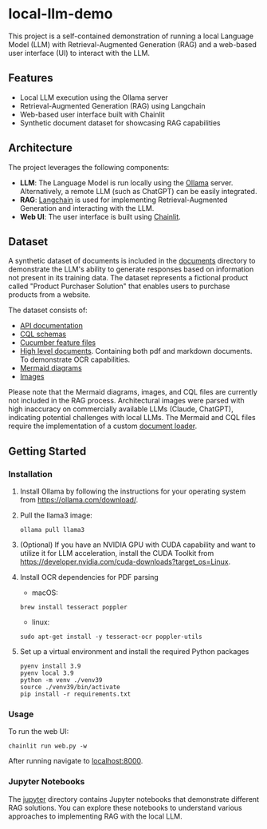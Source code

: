 # local-llm-demo

This project is a self-contained demonstration of running a local Language Model (LLM) with Retrieval-Augmented 
Generation (RAG) and a web-based user interface (UI) to interact with the LLM.

## Features

- Local LLM execution using the Ollama server
- Retrieval-Augmented Generation (RAG) using Langchain
- Web-based user interface built with Chainlit
- Synthetic document dataset for showcasing RAG capabilities

## Architecture

The project leverages the following components:

- **LLM**: The Language Model is run locally using the [Ollama](https://ollama.com/download) server. Alternatively, a remote LLM (such as ChatGPT) can be easily integrated.
- **RAG**: [Langchain](https://www.langchain.com/) is used for implementing Retrieval-Augmented Generation and interacting with the LLM.
- **Web UI**: The user interface is built using [Chainlit](https://docs.chainlit.io/get-started/overview).

## Dataset

A synthetic dataset of documents is included in the [documents](./documents) directory to demonstrate the LLM's ability to generate responses based on information not present in its training data. The dataset represents a fictional product called "Product Purchaser Solution" that enables users to purchase products from a website.

The dataset consists of:
- [API documentation](./documents/api_docs)
- [CQL schemas](./documents/cql)
- [Cucumber feature files](./documents/cucumber_feature_files)
- [High level documents](./documents/high_level_docs). Containing both pdf and markdown documents. To demonstrate OCR capabilities.
- [Mermaid diagrams](./documents/mermaid)
- [Images](./documents/images)

Please note that the Mermaid diagrams, images, and CQL files are currently not included in the RAG process. Architectural images were parsed with high inaccuracy on commercially available LLMs (Claude, ChatGPT), indicating potential challenges with local LLMs. The Mermaid and CQL files require the implementation of a custom [document loader](https://python.langchain.com/v0.1/docs/modules/data_connection/document_loaders/custom/).


## Getting Started

### Installation

1. Install Ollama by following the instructions for your operating system from https://ollama.com/download/.

2. Pull the llama3 image:
   ```shell
   ollama pull llama3
   ```
3. (Optional) If you have an NVIDIA GPU with CUDA capability and want to utilize it for LLM acceleration, install the CUDA Toolkit from https://developer.nvidia.com/cuda-downloads?target_os=Linux.
4. Install OCR dependencies for PDF parsing
   - macOS:
    ```shell
    brew install tesseract poppler
    ```
   - linux:
   ```shell
   sudo apt-get install -y tesseract-ocr poppler-utils
   ```
5. Set up a virtual environment and install the required Python packages
    ```shell
    pyenv install 3.9
    pyenv local 3.9
    python -m venv ./venv39
    source ./venv39/bin/activate
    pip install -r requirements.txt
    ```
### Usage
To run the web UI:
```shell
chainlit run web.py -w
```
After running navigate to [localhost:8000](http://localhost:8000).

### Jupyter Notebooks
The [jupyter](./jupyter) directory contains Jupyter notebooks that demonstrate different RAG solutions. You can explore these notebooks to understand various approaches to implementing RAG with the local LLM.